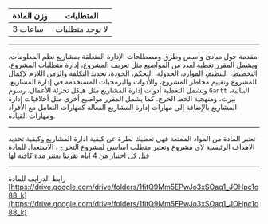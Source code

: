 | وزن المادة | المتطلبات |  
|---|---|  
| 3 ساعات | لا يوجد متطلبات |

---

مقدمة حول مبادئ وأسس وطرق ومصطلحات الإدارة المتعلقة بمشاريع نظم المعلومات. ويشمل المقرر تغطية لعدد من المواضيع مثل تعريف
المشروع، إدارة متطلبات المشروع، التخطيط، التنظيم، الموارد، الجدولة، التحكم، الجودة، تحديد التكلفة والزمن اللازم لإكمال
المشروع وتقييم مخاطر المشروع، والأدوات والبرمجيات المستخدمة في إدارة المشاريع. وتشمل التغطية أدوات إدارة المشاريع مثل
هيكل تجزئة الأعمال، رسوم `Gantt` البيانية، بيرت، ومنهجية الخط الحرج. كما يشمل المقرر مواضيع أخرى مثل أخلاقيات إدارة
المشاريع بالإضافة إلى مهارات إدارة المشاريع الفعالة كمهارات التعامل مع الأفراد ومهارات القيادة.

---
تعتبر المادة من المواد الممتعة فهي تعطيك نظرة عن كيفية ادارة المشاريع وكيفية تحديد الاهداف الرئيسية لاي مشروع وتعتبر
متطلب اساسي لمشروع التخرج ، الاستعداد للمادة قبل كل اختبار من 4 ايام تقريبا يعتبر مدة كافية لها

---
رابط الدرايف للمادة
[https://drive.google.com/drive/folders/1fitQ9Mm5EPwJo3xSOaq1_JOHpc1o88_k](https://drive.google.com/drive/folders/1fitQ9Mm5EPwJo3xSOaq1_JOHpc1o88_k)
